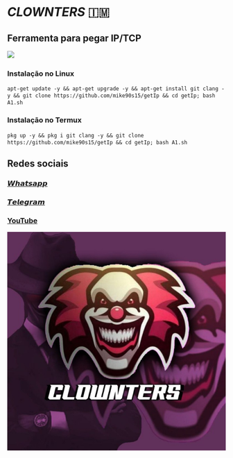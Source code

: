 # *CLOWNTERS* 🇮🇲
## Ferramenta para pegar IP/TCP
![](https://user-images.githubusercontent.com/82988362/187340595-c362d1a2-46af-4612-8784-8ea504fe3fb0.jpg)
### Instalação no Linux
```
apt-get update -y && apt-get upgrade -y && apt-get install git clang -y && git clone https://github.com/mike90s15/getIp && cd getIp; bash A1.sh
```
### Instalação no Termux
```
pkg up -y && pkg i git clang -y && git clone https://github.com/mike90s15/getIp && cd getIp; bash A1.sh

```
## Redes sociais
### [𝙒𝙝𝙖𝙩𝙨𝙖𝙥𝙥](https://chat.whatsapp.com/HCavGIY9pR35BRZjoLoFGP)
### [𝙏𝙚𝙡𝙚𝙜𝙧𝙖𝙢](https://t.me/CLOWNTERS)
### [YouTube](https://youtube.com/c/CLOWNTERS1)
[![](https://github.com/mike90s15/cloud/blob/main/Clownters/Imagens/IMG_20220225_170641_796.jpg)](https://youtube.com/c/CLOWNTERS1)
